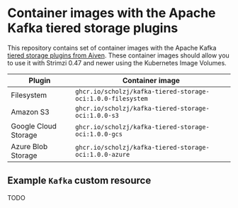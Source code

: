# Container images with the Apache Kafka tiered storage plugins

This repository contains set of container images with the Apache Kafka [tiered storage plugins from Aiven](https://github.com/Aiven-Open/tiered-storage-for-apache-kafka).
These container images should allow you to use it with Strimzi 0.47 and newer using the Kubernetes Image Volumes.

| Plugin               | Container image                                             |
|----------------------|-------------------------------------------------------------|
| Filesystem           | `ghcr.io/scholzj/kafka-tiered-storage-oci:1.0.0-filesystem` |
| Amazon S3            | `ghcr.io/scholzj/kafka-tiered-storage-oci:1.0.0-s3`         |
| Google Cloud Storage | `ghcr.io/scholzj/kafka-tiered-storage-oci:1.0.0-gcs`        |
| Azure Blob Storage   | `ghcr.io/scholzj/kafka-tiered-storage-oci:1.0.0-azure`      |

## Example `Kafka` custom resource

TODO